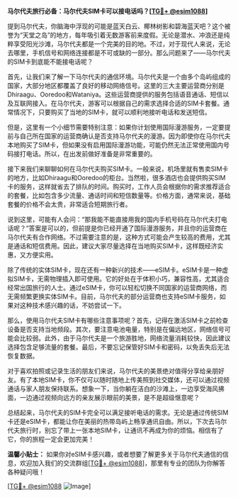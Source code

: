 **马尔代夫旅行必备：马尔代夫SIM卡可以接电话吗？[[TG💪+ @esim1088](https://t.me/s/esim1088)]**

提到马尔代夫，你脑海中浮现的可能是蓝天白云、椰林树影和碧海蓝天吧？这个被誉为“天堂之岛”的地方，每年吸引着无数游客前来度假。无论是潜水、冲浪还是纯粹享受阳光沙滩，马尔代夫都是一个完美的目的地。不过，对于现代人来说，无论去哪里，手机信号和网络连接都是不可或缺的一部分。那么问题来了——马尔代夫的SIM卡到底能不能接电话呢？

首先，让我们来了解一下马尔代夫的通信环境。马尔代夫是一个由多个岛屿组成的国家，大部分地区都覆盖了良好的移动网络信号。这里的三大主要运营商分别是Dhiraagu、Ooredoo和Wataniya。这些运营商提供的服务包括语音通话、短信以及互联网接入。在马尔代夫，游客可以根据自己的需求选择合适的SIM卡套餐。通常情况下，只要购买了当地的SIM卡，就可以顺利地接听电话和发送短信。

但是，这里有一个小细节需要特别注意：如果你计划使用国际漫游服务，一定要提前与自己所在国家的运营商确认是否支持马尔代夫的漫游。因为即使你在马尔代夫本地购买了SIM卡，但如果没有启用国际漫游功能，可能仍然无法正常使用国内号码接打电话。所以，在出发前做好准备是非常重要的。

接下来我们来聊聊如何在马尔代夫购买SIM卡。一般来说，机场里就有售卖SIM卡的地方，比如Dhiraagu和Ooredoo的柜台。当然啦，很多酒店也会提供购买SIM卡的服务，这样就省去了排队的时间。购买时，工作人员会根据你的需求推荐适合的套餐，比如包含多少流量、通话时间和短信数量等。价格方面，通常来说，基础套餐的价格不会太贵，非常适合短期旅行者。

说到这里，可能有人会问：“那我能不能直接用我的国内手机号码在马尔代夫打电话呢？”答案是可以的，但前提是你已经开通了国际漫游服务，并且你的运营商在马尔代夫有合作网络。不过需要注意的是，这种方式可能会产生较高的费用，尤其是通话和短信费用。因此，建议大家尽量选择在当地购买SIM卡，这样既经济实惠，又方便实用。

除了传统的实体SIM卡，现在还有一种新兴的技术——eSIM卡。eSIM卡是一种虚拟SIM卡，无需物理插入即可使用。它的好处在于体积小巧，兼容性高，尤其适合经常出国旅行的人士。通过eSIM卡，你可以轻松切换不同国家的运营商网络，而无需频繁更换实体SIM卡。目前，马尔代夫的部分运营商也支持eSIM卡服务，如果对这种技术感兴趣的话，不妨尝试一下。

那么，使用马尔代夫SIM卡有哪些注意事项呢？首先，记得在激活SIM卡之前检查设备是否支持当地频段。其次，要注意电池电量，特别是在偏远地区，网络信号可能会比较弱。此外，由于马尔代夫是一个旅游胜地，网络流量消耗较快，因此建议选择包含足够流量的套餐。最后，不要忘记保管好SIM卡和密码，以免丢失后无法恢复数据。

对于喜欢拍照或记录生活的朋友们来说，马尔代夫的美景绝对值得分享给亲朋好友。有了本地SIM卡，你不仅可以随时随地上传美照到社交媒体，还可以通过视频通话与家人朋友保持联系。想象一下，当你躺在洁白的沙滩上，一边享受海风拂面，一边通过视频向远方的亲友展示眼前的美景，是不是超级惬意呢？

总结起来，马尔代夫的SIM卡完全可以满足接听电话的需求。无论是通过传统SIM卡还是eSIM卡，都能让你在美丽的热带岛屿上畅享通讯自由。所以，下次去马尔代夫旅行时，别忘了带上一张本地SIM卡，让通讯不再成为你的烦恼。相信有了它，你的旅程一定会更加完美！

**温馨小贴士：** 如果你对eSIM卡感兴趣，或者想要了解更多关于马尔代夫通信的信息，欢迎加入我们的交流群组[[TG💪+ @esim1088](https://t.me/s/esim1088)]，那里有专业的团队为你解答各种疑问哦！

[[TG💪+ @esim1088](https://t.me/s/esim1088) ![Image](https://i.postimg.cc/4NQfJmqS/Snipaste-2025-05-13-00-14-12.png)]